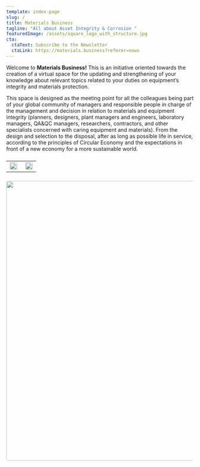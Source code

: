```yaml
---
template: index-page
slug: /
title: Materials Business
tagline: "All about Asset Integrity & Corrosion "
featuredImage: /assets/square_logo_with_structure.jpg
cta:
  ctaText: Subscribe to the Newsletter
  ctaLink: https://materials.business?referer=news
---
```

Welcome to **Materials Business!** This is an initiative oriented towards the creation of a virtual space for the updating and strengthening of your knowledge about relevant topics related to your duties on equipment’s integrity and materials protection.

 This space is designed as the meeting point for all the colleagues being part of your global community of managers and responsible people in charge of the management and decision in relation to materials and equipment integrity (planners, designers, plant managers and engineers, laboratory managers, QA&QC managers, researchers, contractors, and other specialists concerned with caring equipment and materials). From the design and selection to the disposal, after as long as possible life in service, according to the principles of Circular Economy and the expectations in front of a new economy for a more sustainable world.


<div data-block-id="3ee2e3de-d046-490b-b5c3-3594dca78d1a" role="presentation" class="ck-layout-block relative" style="margin-top: 24px; margin-bottom: 24px; cursor: auto;"><div class="ck-articlecards ck-layout-block-template"><table border="0" cellpadding="0" cellspacing="0" width="100%"><tbody><tr><td width="50%" style="padding-right: 10px;"><div style="background-color: rgb(255, 255, 255); border-width: 1px; border-color: rgb(237, 242, 244); border-radius: 4px; border-style: solid; overflow: hidden;"><div>
  <!--[if !mso]><!--></div><img alt="" role="button" tabindex="0" src="https://embed.filekitcdn.com/e/2Gr55sa5ghbmm2FFjpvZ6E/5KEd5xifKE4hgwG12qfm7u" width="100%" height="auto" style="max-width: 100%; display: block; border-radius: 0px;"><div>
  <!--<![endif]-->
  <!--[if mso]>
  <img width="200" src="https://embed.filekitcdn.com/e/2Gr55sa5ghbmm2FFjpvZ6E/5KEd5xifKE4hgwG12qfm7u" alt="">
  <![endif]-->
  </div><td width="50%" style="padding-left: 10px;"><div style="background-color: rgb(255, 255, 255); border-width: 1px; border-color: rgb(237, 242, 244); border-radius: 4px; border-style: solid; overflow: hidden;"><div>
  <!--[if !mso]><!--></div><img alt="" role="button" tabindex="0" src="https://embed.filekitcdn.com/e/2Gr55sa5ghbmm2FFjpvZ6E/5eFDwS1Nwh1PSznrBGzGJj" width="100%" height="auto" style="max-width: 100%; display: block; border-radius: 0px;"><div>
  <!--<![endif]-->
  <!--[if mso]>
  <img width="200" src="https://embed.filekitcdn.com/e/2Gr55sa5ghbmm2FFjpvZ6E/5eFDwS1Nwh1PSznrBGzGJj" alt="">
  <![endif]-->
  </table><style>
  @media only screen and (max-width:600px) {
    .ck-articlecards td {
      display: block !important;
      width: 100% !important;
      padding: 0 !important;
    }
    .ck-articlecards td:first-of-type {
      margin-bottom: 32px !important;
    }
  }
  .ck-articlecards div a { margin-top: 16px }
</style></div><style>
  .ck-layout-block h1,
  .ck-layout-block h2,
  .ck-layout-block h3,
  .ck-layout-block h4,
  .ck-layout-block h5,
  .ck-layout-block h6,
  .ck-layout-block p,
  .ck-layout-block ul,
  .ck-layout-block ol,
  .ck-layout-block li {
    margin: 0 !important;
    padding: 0 !important;
  }

  
</style></div>


<img src="https://embed.filekitcdn.com/e/2Gr55sa5ghbmm2FFjpvZ6E/qshowhsAqkNKBM1yKS7QP3/email" width="750" height="1582" style="max-width: 100%; height: auto; border-radius: 4px; width: 750px;">